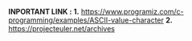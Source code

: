 **__INPORTANT LINK :__**
**1.**  https://www.programiz.com/c-programming/examples/ASCII-value-character
**2.**  https://projecteuler.net/archives
